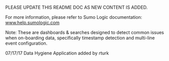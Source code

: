 PLEASE UPDATE THIS README DOC AS NEW CONTENT IS ADDED.

For more information, please refer to Sumo Logic documentation:
www.help.sumologic.com

Note: These are dashboards & searches designed to detect common issues when on-boarding data, specifically timestamp detection and multi-line event configuration.

07/17/17 Data Hygiene Application added by rturk
